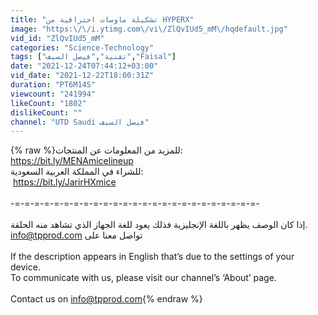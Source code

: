 ```yaml
---
title: "تشكيلة ماوسات احترافية من HYPERX"
image: "https:\/\/i.ytimg.com\/vi\/ZlQvIUd5_mM\/hqdefault.jpg"
vid_id: "ZlQvIUd5_mM"
categories: "Science-Technology"
tags: ["تقنية","فيصل السيف","Faisal"]
date: "2021-12-24T07:44:12+03:00"
vid_date: "2021-12-22T18:00:31Z"
duration: "PT6M14S"
viewcount: "241994"
likeCount: "1802"
dislikeCount: ""
channel: "UTD Saudi فيصل السيف"
---
```

{% raw %}للمزيد من المعلومات عن المنتجات:<br />‏<a rel="nofollow" target="blank" href="https://bit.ly/MENAmicelineup">https://bit.ly/MENAmicelineup</a> <br />للشراء في المملكة العربية السعودية:<br />‏ <a rel="nofollow" target="blank" href="https://bit.ly/JarirHXmice">https://bit.ly/JarirHXmice</a><br /><br />-=-=-=-=-=-=-=-=-=-=-=-=-=-=-=-=-=-=-=-=-=-=-=-=-=-<br /><br />إذا كان الوصف يظهر باللغة الإنجليزية فذلك يعود للغة الجهاز الذي تشاهد منه الحلقة.<br />info@tpprod.com تواصل معنا على<br /><br />If the description appears in English that’s due to the settings of your device.<br />To communicate with us, please visit our channel’s ‘About’ page.<br /><br />Contact us on info@tpprod.com{% endraw %}
